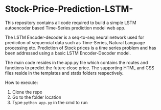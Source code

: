 # Stock-Price-Prediction-LSTM-
This repository contains all code required to build a simple LSTM autoencoder based Time-Series prediction model web app.

The LSTM Encoder-decoder is a seq-to-seq neural network used for prediciton of sequencial data such as Time-Series, Natural Language processing etc. Prediction of Stock prices is a time series problem and has been addressed using a basic LSTM Encoder-Decoder model.

The main code resides in the app.py file which contains the routes and functions to predict the future close price. The supporting HTML and CSS files reside in the templates and statis folders respectively.

How to execute:
1. Clone the repo
2. Go to the folder location 
3. Type ```python app.py``` in the cmd to run
